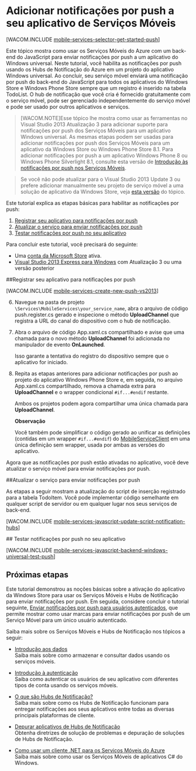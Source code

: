 ﻿<properties pageTitle="Introdução à notificação por push usando um serviço móvel de back-end do JavaScript" metaKeywords="" description="Learn how to use Azure Mobile Services and Notification Hubs to send push notifications to your universal Windows app." metaCanonical="" services="mobile-services,notification-hubs" documentationCenter="Mobile" title="Get started with push notifications in Mobile Services" authors="glenga" solutions="mobile" manager="dwrede" editor="" />

<tags ms.service="mobile-services" ms.workload="mobile" ms.tgt_pltfrm="mobile-windows-store" ms.devlang="dotnet" ms.topic="article" ms.date="09/27/2014" ms.author="glenga" />


# Adicionar notificações por push a seu aplicativo de Serviços Móveis

[WACOM.INCLUDE [mobile-services-selector-get-started-push](../includes/mobile-services-selector-get-started-push.md)]

Este tópico mostra como usar os Serviços Móveis do Azure com um back-end do JavaScript para enviar notificações por push a um aplicativo do Windows universal. Neste tutorial, você habilita as notificações por push usando os Hubs de Notificação do Azure em um projeto do aplicativo Windows universal. Ao concluir, seu serviço móvel enviará uma notificação por push do back-end do JavaScript para todos os aplicativos do Windows Store e Windows Phone Store sempre que um registro é inserido na tabela TodoList. O hub de notificação que você cria é fornecido gratuitamente com o serviço móvel, pode ser gerenciado independentemente do serviço móvel e pode ser usado por outros aplicativos e serviços.

>[WACOM.NOTE]Esse tópico lhe mostra como usar as ferramentas no Visual Studio 2013 Atualização 3 para adicionar suporte para notificações por push dos Serviços Móveis para um aplicativo Windows universal. As mesmas etapas podem ser usadas para adicionar notificações por push dos Serviços Móveis para um aplicativo da Windows Store ou Windows Phone Store 8.1. Para adicionar notificações por push a um aplicativo Windows Phone 8 ou Windows Phone Silverlight 8.1, consulte esta versão de [Introdução às notificações por push nos Serviços Móveis](/pt-br/documentation/articles/mobile-services-javascript-backend-windows-phone-get-started-push).

> Se você não pode atualizar para o Visual Studio 2013 Update 3 ou prefere adicionar manualmente seu projeto de serviço móvel a uma solução de aplicativo da Windows Store, veja [esta versão](/pt-br/documentation/articles/mobile-services-javscript-backend-windows-store-dotnet-get-started-push) do tópico.

Este tutorial explica as etapas básicas para habilitar as notificações por push:

1. [Registrar seu aplicativo para notificações por push](#register)
2. [Atualizar o serviço para enviar notificações por push](#update-service)
3. [Testar notificações por push no seu aplicativo](#test)

Para concluir este tutorial, você precisará do seguinte:

* Uma [conta da Microsoft Store](http://go.microsoft.com/fwlink/p/?LinkId=280045) ativa.
* [Visual Studio 2013 Express para Windows](http://go.microsoft.com/fwlink/?LinkId=257546) com Atualização 3 ou uma versão posterior

##<a id="register"></a>Registrar seu aplicativo para notificações por push

[WACOM.INCLUDE [mobile-services-create-new-push-vs2013](../includes/mobile-services-create-new-push-vs2013.md)]

<ol start="6">
<li><p>Navegue na pasta de projeto <code>\Services\MobileServices\your_service_name</code>, abra o arquivo de código push.register.cs gerado e inspecione o método <strong>UploadChannel</strong> que registra a URL do canal do dispositivo com o hub de notificação.</p></li> 
<li><p>Abra o arquivo de código App.xaml.cs compartilhado e avise que uma chamada para o novo método <strong>UploadChannel</strong> foi adicionada no manipulador de evento <strong>OnLaunched</strong>.</p> <p>Isso garante a tentativa do registro do dispositivo sempre que o aplicativo for iniciado.</p></li>
<li><p>Repita as etapas anteriores para adicionar notificações por push ao projeto do aplicativo Windows Phone Store e, em seguida, no arquivo App.xaml.cs compartilhado, remova a chamada extra para <strong>UploadChannel</strong> e o wrapper condicional <code>#if...#endif</code> restante.</p> <p>Ambos os projetos podem agora compartilhar uma única chamada para <strong>UploadChannel</strong>.</p>
<div class="dev-callout"><strong>Observação</strong> <p>Você também pode simplificar o código gerado ao unificar as definições (contidas em um wrapper <code>#if...#endif</code>) do <a href="http://msdn.microsoft.com/pt-br/library/azure/microsoft.windowsazure.mobileservices.mobileserviceclient.aspx">MobileServiceClient</a> em uma única  definição sem wrapper, usada por ambas as versões do aplicativo.</p></div></li>
</ol>

Agora que as notificações por push estão ativadas no aplicativo, você deve atualizar o serviço móvel para enviar notificações por push. 

##<a id="update-service"></a>Atualizar o serviço para enviar notificações por push

As etapas a seguir mostram a atualização do script de inserção registrado para a tabela TodoItem. Você pode implementar código semelhante em qualquer script de servidor ou em qualquer lugar nos seus serviços de back-end. 

[WACOM.INCLUDE [mobile-services-javascript-update-script-notification-hubs](../includes/mobile-services-javascript-update-script-notification-hubs.md)]


##<a id="test"></a> Testar notificações por push no seu aplicativo

[WACOM.INCLUDE [mobile-services-javascript-backend-windows-universal-test-push](../includes/mobile-services-javascript-backend-windows-universal-test-push.md)]

## <a name="next-steps"> </a>Próximas etapas

Este tutorial demonstrou as noções básicas sobre a ativação do aplicativo da Windows Store para usar os Serviços Móveis e Hubs de Notificação para enviar notificações por push. Em seguida, considere concluir o tutorial seguinte, [Enviar notificações por push para usuários autenticados], que permite mostrar como usar marcas para enviar notificações por push de um Serviço Móvel para um único usuário autenticado.

Saiba mais sobre os Serviços Móveis e Hubs de Notificação nos tópicos a seguir:

* [Introdução aos dados]
  <br/>Saiba mais sobre como armazenar e consultar dados usando os serviços móveis.

* [Introdução à autenticação]
  <br/>Saiba como autenticar os usuários de seu aplicativo com diferentes tipos de conta usando os serviços móveis.

* [O que são Hubs de Notificação?]
  <br/>Saiba mais sobre como os Hubs de Notificação funcionam para entregar notificações aos seus aplicativos entre todas as diversas principais plataformas de cliente.

* [Depurar aplicativos de Hubs de Notificação](http://go.microsoft.com/fwlink/p/?linkid=386630)
  </br>Obtenha diretrizes de solução de problemas e depuração de soluções de Hubs de Notificação. 

* [Como usar um cliente .NET para os Serviços Móveis do Azure]
  <br/>Saiba mais sobre como usar os Serviços Móveis de aplicativos C# do Windows.

<!-- Anchors. -->

<!-- Images. -->

<!-- URLs. -->
[Enviar uma página do aplicativo]: http://go.microsoft.com/fwlink/p/?LinkID=266582
[Meus Aplicativos]: http://go.microsoft.com/fwlink/p/?LinkId=262039
[Live SDK para Windows]: http://go.microsoft.com/fwlink/p/?LinkId=262253
[Introdução aos Serviços Móveis]: /pt-br/documentation/articles/mobile-services-dotnet-backend-windows-store-dotnet-get-started
[Introdução aos dados]: /pt-br/documentation/articles/mobile-services-javascript-backend-windows-universal-dotnet-get-started-data
[Introdução à autenticação]: /pt-br/documentation/articles/mobile-services-javascript-backend-windows-universal-dotnet-get-started-users

[Enviar notificações por push para usuários autenticados]: /pt-br/documentation/articles/mobile-services-javascript-backend-windows-store-dotnet-push-notifications-app-users/

[O que são Hubs de Notificação?]: /pt-br/documentation/articles/notification-hubs-overview/

[Como usar um cliente .NET para os Serviços Móveis do Azure]: /pt-br/documentation/articles/mobile-services-windows-dotnet-how-to-use-client-library/
